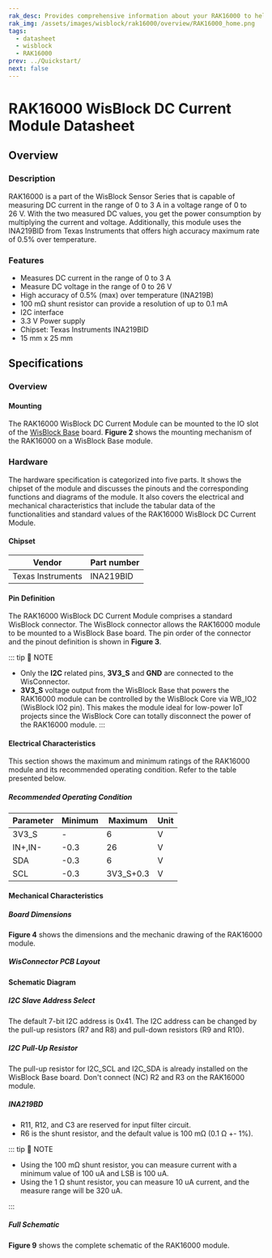 ```yaml
---
rak_desc: Provides comprehensive information about your RAK16000 to help you use it. This information includes technical specifications, characteristics, and requirements, and it also discusses the device components.
rak_img: /assets/images/wisblock/rak16000/overview/RAK16000_home.png
tags:
  - datasheet
  - wisblock
  - RAK16000
prev: ../Quickstart/
next: false
---
```


# RAK16000 WisBlock DC Current Module Datasheet

## Overview

<rk-img
  src="/assets/images/wisblock/rak16000/datasheet/rak16000_overview.png"
  width="50%"
  caption="RAK16000 Top and Back View"
/>

### Description

RAK16000 is a part of the WisBlock Sensor Series that is capable of measuring DC current in the range of 0 to 3&nbsp;A in a voltage range of 0 to 26&nbsp;V. With the two measured DC values, you get the power consumption by multiplying the current and voltage. Additionally, this module uses the INA219BID from Texas Instruments that offers high accuracy maximum rate of 0.5% over temperature.


### Features

  * Measures DC current in the range of 0 to 3&nbsp;A
  * Measure DC voltage in the range of 0 to 26&nbsp;V
  * High accuracy of 0.5% (max) over temperature (INA219B)
  * 100&nbsp;mΩ shunt resistor can provide a resolution of up to 0.1&nbsp;mA
  * I2C interface
  * 3.3&nbsp;V Power supply
  * Chipset: Texas Instruments INA219BID
  * 15&nbsp;mm x 25&nbsp;mm

## Specifications

### Overview

#### Mounting

The RAK16000 WisBlock DC Current Module can be mounted to the IO slot of the [WisBlock Base](https://docs.rakwireless.com/Product-Categories/WisBlock/#wisblock-base) board. **Figure 2** shows the mounting mechanism of the RAK16000 on a WisBlock Base module.

<rk-img
  src="/assets/images/wisblock/rak16000/datasheet/image-20210225140433974.png"
  width="60%"
  caption="RAK16000 mounting mechanism on a WisBlock Base module"
/>

### Hardware

The hardware specification is categorized into five parts. It shows the chipset of the module and discusses the pinouts and the corresponding functions and diagrams of the module. It also covers the electrical and mechanical characteristics that include the tabular data of the functionalities and standard values of the RAK16000 WisBlock DC Current Module.

####  Chipset

| Vendor            | Part number |
| ----------------- | ----------- |
| Texas Instruments | INA219BID   |

#### Pin Definition

The RAK16000 WisBlock DC Current Module comprises a standard WisBlock connector. The WisBlock connector allows the RAK16000 module to be mounted to a WisBlock Base board. The pin order of the connector and the pinout definition is shown in **Figure 3**.

<rk-img
  src="/assets/images/wisblock/rak16000/datasheet/RAK16000_Pinout.svg"
  width="80%"
  caption="RAK16000 WisBlock DC Current Module Pinout"
/>

::: tip 📝 NOTE

- Only the **I2C** related pins, **3V3_S** and **GND** are connected to the WisConnector.
- **3V3_S** voltage output from the WisBlock Base that powers the RAK16000 module can be controlled by the WisBlock Core via WB_IO2 (WisBlock IO2 pin). This makes the module ideal for low-power IoT projects since the WisBlock Core can totally disconnect the power of the RAK16000 module.
:::  

#### Electrical Characteristics

This section shows the maximum and minimum ratings of the RAK16000 module and its recommended operating condition. Refer to the table presented below.

##### Recommended Operating Condition

| Parameter | Minimum | Maximum   | Unit |
| --------- | ------- | --------- | ---- |
| 3V3_S     | -       | 6         | V    |
| IN+,IN-   | -0.3    | 26        | V    |
| SDA       | -0.3    | 6         | V    |
| SCL       | -0.3    | 3V3_S+0.3 | V    |

#### Mechanical Characteristics

##### Board Dimensions

**Figure 4** shows the dimensions and the mechanic drawing of the RAK16000 module.

<rk-img
  src="/assets/images/wisblock/rak16000/datasheet/image-20210225140446062.png"
  width="80%"
  caption="RAK16000 WisBlock DC Current Module Mechanic Drawing"
/>

##### WisConnector PCB Layout

<rk-img
  src="/assets/images/wisblock/rak16000/datasheet/image-20201228093039748.png"
  width="100%"
  caption="WisConnector PCB Footprint and Recommendations"
/>

#### Schematic Diagram

##### I2C Slave Address Select

The default 7-bit I2C address is 0x41. The I2C address can be changed by the pull-up resistors (R7 and R8) and pull-down resistors (R9 and R10).


<rk-img
  src="/assets/images/wisblock/rak16000/datasheet/rak16000_i2c.png"
  width="50%"
  caption="I2C Slave Address Select"
/>

##### I2C Pull-Up Resistor

The pull-up resistor for I2C_SCL and I2C_SDA is already installed on the WisBlock Base board. Don't connect (NC) R2 and R3 on the RAK16000 module.

<rk-img
  src="/assets/images/wisblock/rak16000/datasheet/rak16000_pup.png"
  width="50%"
  caption="I2C Pull-Up Resistor"
/>

##### INA219BD

* R11, R12, and C3 are reserved for input filter circuit.
* R6 is the shunt resistor, and the default value is 100&nbsp;mΩ (0.1&nbsp;Ω +- 1%).

::: tip 📝 NOTE

- Using the 100&nbsp;mΩ shunt resistor, you can measure current with a minimum value of 100&nbsp;uA and LSB is 100&nbsp;uA.<br>
- Using the 1&nbsp;Ω shunt resistor, you can measure 10&nbsp;uA current, and the measure range will be 320&nbsp;uA.

:::  

<rk-img
  src="/assets/images/wisblock/rak16000/datasheet/image-20210722204440705.png"
  width="50%"
  caption="INA219BD"
/>

##### Full Schematic

**Figure 9** shows the complete schematic of the RAK16000 module.

<rk-img
  src="/assets/images/wisblock/rak16000/datasheet/rak16000_sch.png"
  width="100%"
  caption="RAK16000 WisBlock DC Current Module Schematic"
/>